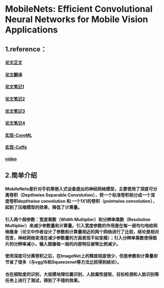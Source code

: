 # MobileNets: Efficient Convolutional Neural Networks for Mobile Vision Applications

## 1.reference：
#### [论文正文](https://arxiv.org/abs/1704.04861) 
#### [论文翻译](https://www.cnblogs.com/knownx/p/9018010.html)
#### [论文笔记1](https://blog.csdn.net/zhangjunhit/article/details/70255444)
#### [论文笔记2](http://lawlite.me/2017/09/12/%E8%AE%BA%E6%96%87%E8%AE%B0%E5%BD%95-MobileNets-Efficient-Convolutional-Neural-Networks-for-Mobile-Vision-Application/)
#### [论文笔记3](https://xmfbit.github.io/2018/03/23/paper-mobilenet/)
#### [论文笔记4](https://blog.ddlee.cn/posts/ae26dc1c/)
#### [实现-CoreML](https://github.com/hollance/MobileNet-CoreML)
#### [实现-Caffe](https://github.com/shicai/MobileNet-Caffe)
#### [video](https://www.youtube.com/watch?v=yNkAuWz5lnY&vl=vi)

## 2.简单介绍
#### MobileNets是针对手机等嵌入式设备提出的神经网络模型，主要使用了深度可分离卷积（Depthwise Separable Convolution），将一个标准卷积核分成一个深度卷积depthwise convolution 和 一个1X1的卷积（pointwise convolution），起到了压缩模型的效果，降低了计算量。
#### 引入两个超参数：宽度乘数（Width Multiplier）和分辨率乘数（Resolution Multiplier）来减少参数量和计算量。引入宽度参数的作用是在每一层均匀地给网络瘦身（论文中作者设计了参数和计算量相近的两个网络进行了比较，结论是相对而言，神经网络变浅在减少参数量的方面表现不如变瘦）；引入分辨率乘数使得图片的分辨率减小，输入图像每一层的内部特征被等比例减少。
#### 使用深度可分离卷积之后，在ImageNet上的精度相差很少，但是参数和计算量却节省了很多（与vgg16和Squeezenet等方法比较得到结论）。
#### 也在细粒度的识别，大规模地理位置识别，人脸属性提取，目标检测和人脸识别等任务上进行了测试，得到了不错的效果。
